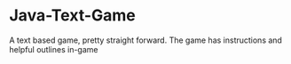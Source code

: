 # Java-Text-Game
A text based game, pretty straight forward. The game has instructions and helpful outlines in-game
